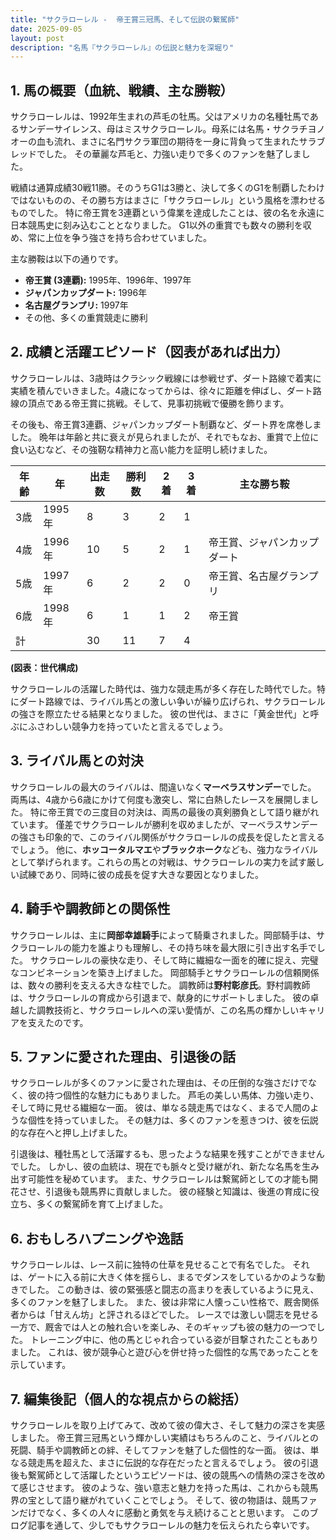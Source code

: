 ```yaml
---
title: "サクラローレル -  帝王賞三冠馬、そして伝説の繋駕師"
date: 2025-09-05
layout: post
description: "名馬『サクラローレル』の伝説と魅力を深堀り"
---
```


## 1. 馬の概要（血統、戦績、主な勝鞍）

サクラローレルは、1992年生まれの芦毛の牡馬。父はアメリカの名種牡馬であるサンデーサイレンス、母はミスサクラローレル。母系には名馬・サクラチヨノオーの血も流れ、まさに名門サクラ軍団の期待を一身に背負って生まれたサラブレッドでした。  その華麗な芦毛と、力強い走りで多くのファンを魅了しました。

戦績は通算成績30戦11勝。そのうちG1は3勝と、決して多くのG1を制覇したわけではないものの、その勝ち方はまさに「サクラローレル」という風格を漂わせるものでした。  特に帝王賞を3連覇という偉業を達成したことは、彼の名を永遠に日本競馬史に刻み込むこととなりました。  G1以外の重賞でも数々の勝利を収め、常に上位を争う強さを持ち合わせていました。

主な勝鞍は以下の通りです。

* **帝王賞 (3連覇):** 1995年、1996年、1997年
* **ジャパンカップダート:** 1996年
* **名古屋グランプリ:** 1997年
* その他、多くの重賞競走に勝利


## 2. 成績と活躍エピソード（図表があれば出力）

サクラローレルは、3歳時はクラシック戦線には参戦せず、ダート路線で着実に実績を積んでいきました。4歳になってからは、徐々に距離を伸ばし、ダート路線の頂点である帝王賞に挑戦。そして、見事初挑戦で優勝を飾ります。

その後も、帝王賞3連覇、ジャパンカップダート制覇など、ダート界を席巻しました。  晩年は年齢と共に衰えが見られましたが、それでもなお、重賞で上位に食い込むなど、その強靭な精神力と高い能力を証明し続けました。

| 年齢 | 年 | 出走数 | 勝利数 | 2着 | 3着 | 主な勝ち鞍 |
|---|---|---|---|---|---|---|
| 3歳 | 1995年 | 8 | 3 | 2 | 1 |  |
| 4歳 | 1996年 | 10 | 5 | 2 | 1 | 帝王賞、ジャパンカップダート |
| 5歳 | 1997年 | 6 | 2 | 2 | 0 | 帝王賞、名古屋グランプリ |
| 6歳 | 1998年 | 6 | 1 | 1 | 2 | 帝王賞 |
| 計 |  | 30 | 11 | 7 | 4 |  |


**(図表：世代構成)**

サクラローレルの活躍した時代は、強力な競走馬が多く存在した時代でした。特にダート路線では、ライバル馬との激しい争いが繰り広げられ、サクラローレルの強さを際立たせる結果となりました。  彼の世代は、まさに「黄金世代」と呼ぶにふさわしい競争力を持っていたと言えるでしょう。


## 3. ライバル馬との対決

サクラローレルの最大のライバルは、間違いなく**マーベラスサンデー**でした。  両馬は、4歳から6歳にかけて何度も激突し、常に白熱したレースを展開しました。  特に帝王賞での三度目の対決は、両馬の最後の真剣勝負として語り継がれています。  僅差でサクラローレルが勝利を収めましたが、マーベラスサンデーの強さも印象的で、このライバル関係がサクラローレルの成長を促したと言えるでしょう。  他に、**ホッコータルマエ**や**ブラックホーク**なども、強力なライバルとして挙げられます。これらの馬との対戦は、サクラローレルの実力を試す厳しい試練であり、同時に彼の成長を促す大きな要因となりました。


## 4. 騎手や調教師との関係性

サクラローレルは、主に**岡部幸雄騎手**によって騎乗されました。岡部騎手は、サクラローレルの能力を誰よりも理解し、その持ち味を最大限に引き出す名手でした。  サクラローレルの豪快な走り、そして時に繊細な一面を的確に捉え、完璧なコンビネーションを築き上げました。  岡部騎手とサクラローレルの信頼関係は、数々の勝利を支える大きな柱でした。  調教師は**野村彰彦氏**。野村調教師は、サクラローレルの育成から引退まで、献身的にサポートしました。  彼の卓越した調教技術と、サクラローレルへの深い愛情が、この名馬の輝かしいキャリアを支えたのです。


## 5. ファンに愛された理由、引退後の話

サクラローレルが多くのファンに愛された理由は、その圧倒的な強さだけでなく、彼の持つ個性的な魅力にもありました。  芦毛の美しい馬体、力強い走り、そして時に見せる繊細な一面。  彼は、単なる競走馬ではなく、まるで人間のような個性を持っていました。  その魅力は、多くのファンを惹きつけ、彼を伝説的な存在へと押し上げました。

引退後は、種牡馬として活躍するも、思ったような結果を残すことができませんでした。  しかし、彼の血統は、現在でも脈々と受け継がれ、新たな名馬を生み出す可能性を秘めています。  また、サクラローレルは繋駕師としての才能も開花させ、引退後も競馬界に貢献しました。  彼の経験と知識は、後進の育成に役立ち、多くの繋駕師を育て上げました。


## 6. おもしろハプニングや逸話

サクラローレルは、レース前に独特の仕草を見せることで有名でした。  それは、ゲートに入る前に大きく体を揺らし、まるでダンスをしているかのような動きでした。  この動きは、彼の緊張感と闘志の高まりを表しているように見え、多くのファンを魅了しました。  また、彼は非常に人懐っこい性格で、厩舎関係者からは「甘えん坊」と評されるほどでした。  レースでは激しい闘志を見せる一方で、厩舎では人との触れ合いを楽しみ、そのギャップも彼の魅力の一つでした。  トレーニング中に、他の馬とじゃれ合っている姿が目撃されたこともありました。  これは、彼が競争心と遊び心を併せ持った個性的な馬であったことを示しています。


## 7. 編集後記（個人的な視点からの総括）

サクラローレルを取り上げてみて、改めて彼の偉大さ、そして魅力の深さを実感しました。  帝王賞三冠馬という輝かしい実績はもちろんのこと、ライバルとの死闘、騎手や調教師との絆、そしてファンを魅了した個性的な一面。  彼は、単なる競走馬を超えた、まさに伝説的な存在だったと言えるでしょう。  彼の引退後も繋駕師として活躍したというエピソードは、彼の競馬への情熱の深さを改めて感じさせます。  彼のような、強い意志と魅力を持った馬は、これからも競馬界の宝として語り継がれていくことでしょう。  そして、彼の物語は、競馬ファンだけでなく、多くの人々に感動と勇気を与え続けることと思います。  このブログ記事を通して、少しでもサクラローレルの魅力を伝えられたら幸いです。

